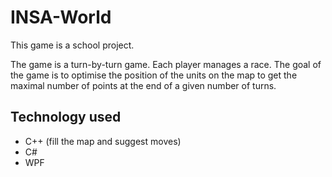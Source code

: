 # INSA-World

This game is a school project.

The game is a turn-by-turn game. Each player manages a race. The goal of the game is to optimise the position of the units on the map to get the maximal number of points at the end of a given number of turns.


## Technology used

<ul>
  <li>C++ (fill the map and suggest moves)</li>
  <li>C#</li>
  <li>WPF</li>
</ul>
